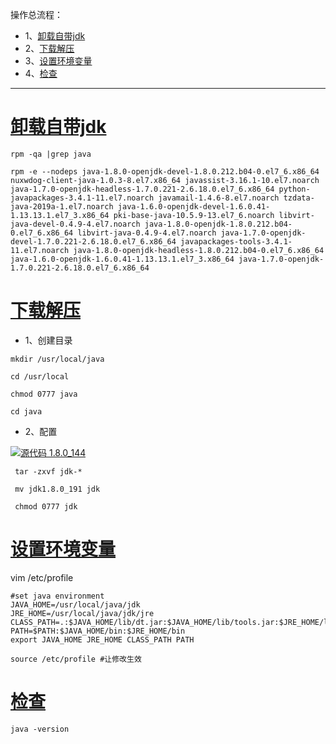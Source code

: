 操作总流程：
- 1、[卸载自带jdk](#Linux-01)
- 2、[下载解压](#Linux-02)
- 3、[设置环境变量](#Linux-03)
- 4、[检查](#Linux-04)

----------
# <a name="Linux-01" href="#" >卸载自带jdk</a>
```
rpm -qa |grep java

rpm -e --nodeps java-1.8.0-openjdk-devel-1.8.0.212.b04-0.el7_6.x86_64 nuxwdog-client-java-1.0.3-8.el7.x86_64 javassist-3.16.1-10.el7.noarch java-1.7.0-openjdk-headless-1.7.0.221-2.6.18.0.el7_6.x86_64 python-javapackages-3.4.1-11.el7.noarch javamail-1.4.6-8.el7.noarch tzdata-java-2019a-1.el7.noarch java-1.6.0-openjdk-devel-1.6.0.41-1.13.13.1.el7_3.x86_64 pki-base-java-10.5.9-13.el7_6.noarch libvirt-java-devel-0.4.9-4.el7.noarch java-1.8.0-openjdk-1.8.0.212.b04-0.el7_6.x86_64 libvirt-java-0.4.9-4.el7.noarch java-1.7.0-openjdk-devel-1.7.0.221-2.6.18.0.el7_6.x86_64 javapackages-tools-3.4.1-11.el7.noarch java-1.8.0-openjdk-headless-1.8.0.212.b04-0.el7_6.x86_64 java-1.6.0-openjdk-1.6.0.41-1.13.13.1.el7_3.x86_64 java-1.7.0-openjdk-1.7.0.221-2.6.18.0.el7_6.x86_64 
```

# <a name="Linux-02" href="#" >下载解压</a>

- 1、创建目录
```
mkdir /usr/local/java

cd /usr/local

chmod 0777 java

cd java
```
- 2、配置

[![](https://img.shields.io/badge/jdk-1.8.0_144-green.svg "源代码 1.8.0_144")](https://pan.baidu.com/s/1hY4AuGNuZjrCDdZx7ZmmKg)
 
```
 tar -zxvf jdk-*
 
 mv jdk1.8.0_191 jdk
 
 chmod 0777 jdk
```

# <a name="Linux-03" href="#" >设置环境变量</a>

vim /etc/profile

```shell
#set java environment
JAVA_HOME=/usr/local/java/jdk
JRE_HOME=/usr/local/java/jdk/jre
CLASS_PATH=.:$JAVA_HOME/lib/dt.jar:$JAVA_HOME/lib/tools.jar:$JRE_HOME/lib
PATH=$PATH:$JAVA_HOME/bin:$JRE_HOME/bin
export JAVA_HOME JRE_HOME CLASS_PATH PATH
```

```shell
source /etc/profile #让修改生效
```

# <a name="Linux-04" href="#" >检查</a>
```shell
java -version
```
